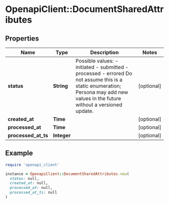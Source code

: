 # OpenapiClient::DocumentSharedAttributes

## Properties

| Name | Type | Description | Notes |
| ---- | ---- | ----------- | ----- |
| **status** | **String** | Possible values: - initiated - submitted - processed - errored  Do not assume this is a static enumeration; Persona may add new values in the future without a versioned update. | [optional] |
| **created_at** | **Time** |  | [optional] |
| **processed_at** | **Time** |  | [optional] |
| **processed_at_ts** | **Integer** |  | [optional] |

## Example

```ruby
require 'openapi_client'

instance = OpenapiClient::DocumentSharedAttributes.new(
  status: null,
  created_at: null,
  processed_at: null,
  processed_at_ts: null
)
```

